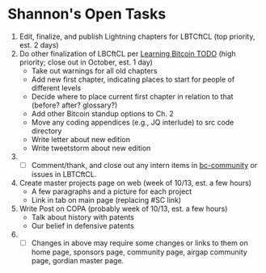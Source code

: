 # Shannon's Open Tasks

1. Edit, finalize, and publish Lightning chapters for LBTCftCL (top priority, est. 2 days)
1. Do other finalization of LBCftCL per [Learning Bitcoin TODO](https://github.com/BlockchainCommons/Learning-Bitcoin-from-the-Command-Line/blob/master/TODO.md) (high priority; close out in October, est. 1 day)
   * Take out warnings for all old chapters
   * Add new first chapter, indicating places to start for people of different levels
   * Decide where to place current first chapter in relation to that (before? after? glossary?)
   * Add other Bitcoin standup options to Ch. 2
   * Move any coding appendices (e.g., JQ interlude) to src code directory
   * Write letter about new edition
   * Write tweetstorm about new edition
1. * [ ] Comment/thank, and close out any intern items in [bc-community](https://github.com/BlockchainCommons/Community/issues) or issues in LBTCftCL.
1. Create master projects page on web (week of 10/13, est. a few hours)
   * A few paragraphs and a picture for each project
   * Link in tab on main page (replacing #SC link)
1. Write Post on COPA (probably week of 10/13, est. a few hours)
   * Talk about history with patents
   * Our belief in defensive patents
1. * [ ] Changes in above may require some changes or links to them on home page, sponsors page, community page, airgap community page, gordian master page.
